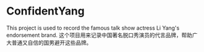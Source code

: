 # ConfidentYang
This project is used to record  the famous talk show actress Li Yang's endorsement brand.
这个项目用来记录中国著名脱口秀演员的代言品牌，帮助广大普通又自信的国男避开这些品牌。
